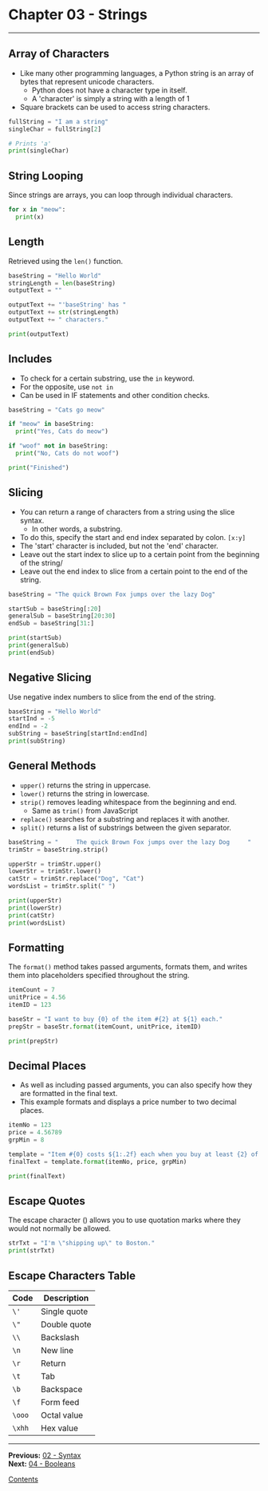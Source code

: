 # Chapter 03 - Strings

---

## Array of Characters
* Like many other programming languages, a Python string is an array of bytes that represent unicode characters.
	* Python does not have a character type in itself.
	* A 'character' is simply a string with a length of 1
* Square brackets can be used to access string characters.

```python
fullString = "I am a string"
singleChar = fullString[2]

# Prints 'a'
print(singleChar)
```

## String Looping
Since strings are arrays, you can loop through individual characters.

```python
for x in "meow":
  print(x)
```

## Length
Retrieved using the `len()` function.

```python
baseString = "Hello World"
stringLength = len(baseString)
outputText = ""

outputText += "'baseString' has "
outputText += str(stringLength)
outputText += " characters."

print(outputText)
```

## Includes
* To check for a certain substring, use the `in` keyword.
* For the opposite, use `not in`
* Can be used in IF statements and other condition checks.

```python
baseString = "Cats go meow"

if "meow" in baseString:
  print("Yes, Cats do meow")

if "woof" not in baseString:
  print("No, Cats do not woof")

print("Finished")
```

## Slicing
* You can return a range of characters from a string using the slice syntax.
	* In other words, a substring.
* To do this, specify the start and end index separated by colon. `[x:y]`
* The 'start' character is included, but not the 'end' character.
* Leave out the start index to slice up to a certain point from the beginning of the string/
* Leave out the end index to slice from a certain point to the end of the string.

```python
baseString = "The quick Brown Fox jumps over the lazy Dog"

startSub = baseString[:20]
generalSub = baseString[20:30]
endSub = baseString[31:]

print(startSub)
print(generalSub)
print(endSub)
```

## Negative Slicing
Use negative index numbers to slice from the end of the string.

```python
baseString = "Hello World"
startInd = -5
endInd = -2
subString = baseString[startInd:endInd]
print(subString)
```

## General Methods
* `upper()` returns the string in uppercase.
* `lower()` returns the string in lowercase.
* `strip()` removes leading whitespace from the beginning and end.
	* Same as `trim()` from JavaScript
* `replace()` searches for a substring and replaces it with another.
* `split()` returns a list of substrings between the given separator.

```python
baseString = "     The quick Brown Fox jumps over the lazy Dog     "
trimStr = baseString.strip()

upperStr = trimStr.upper()
lowerStr = trimStr.lower()
catStr = trimStr.replace("Dog", "Cat")
wordsList = trimStr.split(" ")

print(upperStr)
print(lowerStr)
print(catStr)
print(wordsList)
```

## Formatting
The `format()` method takes passed arguments, formats them, and writes them into placeholders specified throughout the string.

```python
itemCount = 7
unitPrice = 4.56
itemID = 123

baseStr = "I want to buy {0} of the item #{2} at ${1} each."
prepStr = baseStr.format(itemCount, unitPrice, itemID)

print(prepStr)
```

## Decimal Places
* As well as including passed arguments, you can also specify how they are formatted in the final text.
* This example formats and displays a price number to two decimal places.

```python
itemNo = 123
price = 4.56789
grpMin = 8

template = "Item #{0} costs ${1:.2f} each when you buy at least {2} of them in bulk."
finalText = template.format(itemNo, price, grpMin)

print(finalText)
```

## Escape Quotes
The escape character (\) allows you to use quotation marks where they would not normally be allowed.

```python
strTxt = "I'm \"shipping up\" to Boston."
print(strTxt)
```

## Escape Characters Table
| Code | Description |
|---|---|
| `\'` | Single quote |
| `\"` | Double quote |
| `\\` | Backslash |
| `\n` | New line |
| `\r` | Return |
| `\t` | Tab |
| `\b` | Backspace |
| `\f` | Form feed |
| `\ooo` | Octal value |
| `\xhh` | Hex value |


---

**Previous:** [02 - Syntax](./02-syntax.md)  
**Next:** [04 - Booleans](./04-booleans.md)

[Contents](./readme.md)